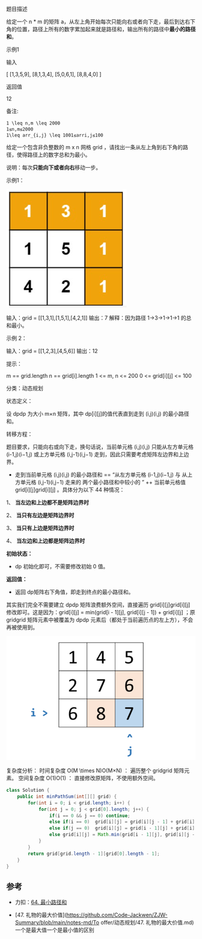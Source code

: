 题目描述

给定一个 n * m 的矩阵 a，从左上角开始每次只能向右或者向下走，最后到达右下角的位置，路径上所有的数字累加起来就是路径和，输出所有的路径中**最小的路径和**。

示例1

输入

[
	[1,3,5,9],
	[8,1,3,4],
	[5,0,6,1],
	[8,8,4,0]
]

返回值

12

备注:

```
1 \leq n,m \leq 2000
1≤n,m≤2000
1\leq arr_{i,j} \leq 1001≤arri,j≤100
```













给定一个包含非负整数的 m x n 网格 grid ，请找出一条从左上角到右下角的路径，使得路径上的数字总和为最小。

说明：每次**只能向下或者向右**移动一步。





示例1：

![1611995839624](../../../assets/1611995839624.png)

输入：grid = [[1,3,1],[1,5,1],[4,2,1]]
输出：7
解释：因为路径 1→3→1→1→1 的总和最小。



示例 2：

输入：grid = [[1,2,3],[4,5,6]]
输出：12




提示：

m == grid.length
n == grid[i].length
1 <= m, n <= 200
0 <= grid[i][j] <= 100





分类：动态规划



状态定义：

设 dpdp 为大小 m×n 矩阵，其中 dp\[i][j]的值代表直到走到 (i,j)(i,j) 的最小路径和。



转移方程：

题目要求，只能向右或向下走，换句话说，当前单元格 (i,j)(i,j) 只能从左方单元格 (i-1,j)(i−1,j) 或上方单元格 (i,j-1)(i,j−1) 走到，因此只需要考虑矩阵左边界和上边界。



- 走到当前单元格 (i,j)(i,j) 的最小路径和 == “从左方单元格 (i-1,j)(i−1,j) 与 从上方单元格 (i,j-1)(i,j−1) 走来的 两个最小路径和中较小的 ” ++ 当前单元格值 grid[i][j]grid[i][j] 。具体分为以下 44 种情况：

1、 **当左边和上边都不是矩阵边界时** 

2、 **当只有左边是矩阵边界时** 

3、 **当只有上边是矩阵边界时** 

4、 **当左边和上边都是矩阵边界时** 



**初始状态：**

- dp 初始化即可，不需要修改初始 0 值。



**返回值：**

- 返回 dp矩阵右下角值，即走到终点的最小路径和。



其实我们完全不需要建立 dpdp 矩阵浪费额外空间，直接遍历 grid[i][j]grid[i][j] 修改即可。这是因为：grid[i][j] = min(grid[i - 1][j], grid[i][j - 1]) + grid[i][j] ；原 gridgrid 矩阵元素中被覆盖为 dpdp 元素后（都处于当前遍历点的左上方），不会再被使用到。



![1611996296379](../../../assets/1611996296379.png)

复杂度分析：
时间复杂度 O(M \times N)O(M×N) ： 遍历整个 gridgrid 矩阵元素。
空间复杂度 O(1)O(1) ： 直接修改原矩阵，不使用额外空间。

````java
class Solution {
    public int minPathSum(int[][] grid) {
        for(int i = 0; i < grid.length; i++) {
            for(int j = 0; j < grid[0].length; j++) {
                if(i == 0 && j == 0) continue;
                else if(i == 0)  grid[i][j] = grid[i][j - 1] + grid[i][j];
                else if(j == 0)  grid[i][j] = grid[i - 1][j] + grid[i][j];
                else grid[i][j] = Math.min(grid[i - 1][j], grid[i][j - 1]) + grid[i][j];
            }
        }
        return grid[grid.length - 1][grid[0].length - 1];
    }
}
````

## 参考

- 力扣：[64. 最小路径和](https://leetcode-cn.com/problems/minimum-path-sum/)

- [47. 礼物的最大价值](https://github.com/Code-Jackwen/ZJW-Summary/blob/main/notes-md/To offer/动态规划/47. 礼物的最大价值.md) 一个是最大值一个是最小值的区别



